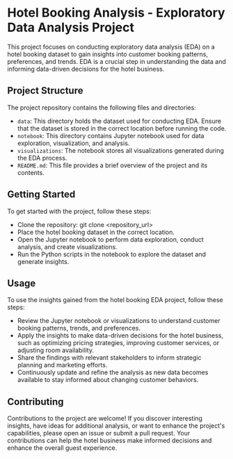 # Hotel Booking Analysis - Exploratory Data Analysis Project

This project focuses on conducting exploratory data analysis (EDA) on a hotel booking dataset to gain insights into customer booking patterns, preferences, and trends. EDA is a crucial step in understanding the data and informing data-driven decisions for the hotel business.

## Project Structure
The project repository contains the following files and directories:

* `data`: This directory holds the dataset used for conducting EDA. Ensure that the dataset is stored in the correct location before running the code.
* `notebook`: This directory contains Jupyter notebook used for data exploration, visualization, and analysis.
* `visualizations`: The notebook stores all visualizations generated during the EDA process.
* `README.md`: This file provides a brief overview of the project and its contents.

## Getting Started
To get started with the project, follow these steps:

* Clone the repository: git clone <repository_url>
* Place the hotel booking dataset in the correct location.
* Open the Jupyter notebook to perform data exploration, conduct analysis, and create visualizations.
* Run the Python scripts in the notebook to explore the dataset and generate insights.

## Usage
To use the insights gained from the hotel booking EDA project, follow these steps:

* Review the Jupyter notebook or visualizations to understand customer booking patterns, trends, and preferences.
* Apply the insights to make data-driven decisions for the hotel business, such as optimizing pricing strategies, improving customer services, or adjusting room availability.
* Share the findings with relevant stakeholders to inform strategic planning and marketing efforts.
* Continuously update and refine the analysis as new data becomes available to stay informed about changing customer behaviors.

## Contributing
Contributions to the project are welcome! If you discover interesting insights, have ideas for additional analysis, or want to enhance the project's capabilities, please open an issue or submit a pull request. Your contributions can help the hotel business make informed decisions and enhance the overall guest experience.

